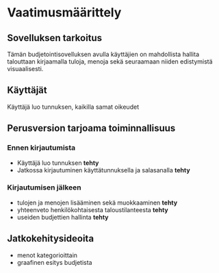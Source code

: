 # Vaatimusmäärittely

## Sovelluksen tarkoitus

Tämän budjetointisovelluksen avulla käyttäjien on mahdollista hallita talouttaan kirjaamalla tuloja, menoja sekä seuraamaan niiden edistymistä visuaalisesti.

## Käyttäjät

Käyttäjä luo tunnuksen, kaikilla samat oikeudet

## Perusversion tarjoama toiminnallisuus

### Ennen kirjautumista

- Käyttäjä luo tunnuksen **tehty**
- Jatkossa kirjautuminen käyttätunnuksella ja salasanalla **tehty**

### Kirjautumisen jälkeen

- tulojen ja menojen lisääminen sekä muokkaaminen **tehty**
- yhteenveto henkilökohtaisesta taloustilanteesta **tehty**
- useiden budjettien hallinta **tehty**

## Jatkokehitysideoita
- menot kategorioittain
- graafinen esitys budjetista
